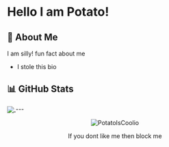 
# Hello I am Potato!



## 🚀 About Me

I am silly! fun fact about me
- I stole this bio

## 📊 GitHub Stats

<a href="https://github.com/PotatoIsCoolio">
  <img align="center" src="https://github-readme-stats.vercel.app/api/top-langs/?username=PotatoIsCoolio&hide=java,html,tex&title_color=ffffff&text_color=c9cacc&icon_color=2bbc8a&bg_color=1d1f21&langs_count=3" />
</a>
---
<p align="center">
  <img src="https://komarev.com/ghpvc/?username=PotatoIsCoolio&label=Profile%20views&color=0e75b6&style=flat" alt="PotatoIsCoolio" />
</p>

<p align="center">
  If you dont like me then block me
</p>
